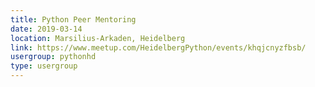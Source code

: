 ```yaml
---
title: Python Peer Mentoring
date: 2019-03-14
location: Marsilius-Arkaden, Heidelberg
link: https://www.meetup.com/HeidelbergPython/events/khqjcnyzfbsb/
usergroup: pythonhd
type: usergroup
---
```


